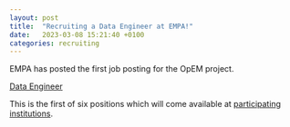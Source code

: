 ```yaml
---
layout: post
title:  "Recruiting a Data Engineer at EMPA!"
date:   2023-03-08 15:21:40 +0100
categories: recruiting
---
```


EMPA has posted the first job posting for the OpEM project.

[Data Engineer](https://apply.refline.ch/673276/1713/pub/3/index.html)

This is the first of six positions which will come available at
[participating institutions](/members).
